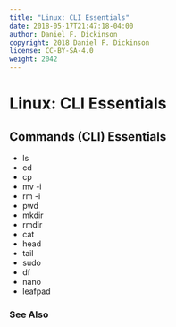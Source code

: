 ```yaml
---
title: "Linux: CLI Essentials"
date: 2018-05-17T21:47:18-04:00
author: Daniel F. Dickinson
copyright: 2018 Daniel F. Dickinson
license: CC-BY-SA-4.0
weight: 2042
---
```


# Linux: CLI Essentials

## Commands (CLI) Essentials

  * ls
  * cd
  * cp
  * mv -i
  * rm -i
  * pwd
  * mkdir
  * rmdir
  * cat
  * head
  * tail
  * sudo
  * df
  * nano
  * leafpad

### See Also
